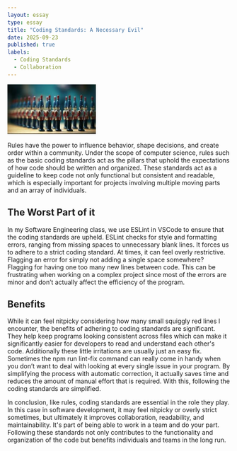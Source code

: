 ```yaml
---
layout: essay
type: essay
title: "Coding Standards: A Necessary Evil"
date: 2025-09-23
published: true
labels:
  - Coding Standards
  - Collaboration
---
```


<img width= "200px" class="rounded float-start pe-4" src="../img/soldiers.jpeg">

Rules have the power to influence behavior, shape decisions, and create order within a community. Under the scope of computer science, rules such as the basic coding standards act as the pillars that uphold the expectations of how code should be written and organized. These standards act as a guideline to keep code not only functional but consistent and readable, which is especially important for projects involving multiple moving parts and an array of individuals.

## The Worst Part of it
In my Software Engineering class, we use ESLint in VSCode to ensure that the coding standards are upheld. ESLint checks for style and formatting errors, ranging from missing spaces to unnecessary blank lines. It forces us to adhere to a strict coding standard. At times, it can feel overly restrictive. Flagging an error for simply not adding a single space somewhere? Flagging for having one too many new lines between code. This can be frustrating when working on a complex project since most of the errors are minor and don’t actually affect the efficiency of the program. 

## Benefits
While it can feel nitpicky considering how many small squiggly red lines I encounter, the benefits of adhering to coding standards are significant. They help keep programs looking consistent across files which can make it significantly easier for developers to read and understand each other's code. Additionally these little irritations are usually just an easy fix. Sometimes the npm run lint-fix command can really come in handy when you don’t want to deal with looking at every single issue in your program. By simplifying the process with automatic correction, it actually saves time and reduces the amount of manual effort that is required. With this, following the coding standards are simplified. 

In conclusion, like rules, coding standards are essential in the role they play. In this case in software development, it may feel nitpicky or overly strict sometimes, but ultimately it improves collaboration, readability, and maintainability. It's part of being able to work in a team and do your part. Following these standards not only contributes to the functionality and organization of the code but benefits individuals and teams in the long run.
